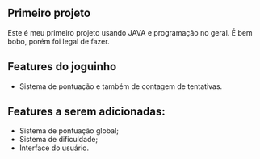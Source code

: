 ## Primeiro projeto

Este é meu primeiro projeto usando JAVA e programação no geral. É bem bobo, porém foi legal de fazer.

## Features do joguinho

- Sistema de pontuação e também de contagem de tentativas.

## Features a serem adicionadas:

- Sistema de pontuação global;
- Sistema de dificuldade;
- Interface do usuário.


